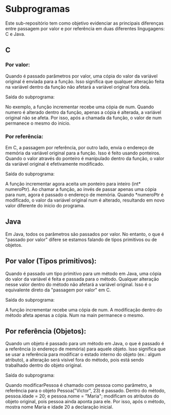 # Subprogramas
Este sub-repositório tem como objetivo evidenciar as principais diferenças entre passagem por valor e por referência em duas diferentes lingugagens: C e Java.

## C

### Por valor:
Quando é passado parâmetros por valor, uma cópia do valor da variável original é enviada para a função. Isso significa que qualquer alteração feita na variável dentro da função não afetará a variável original fora dela.

Saída do subprograma:


No exemplo, a função incrementar recebe uma cópia de num.
Quando numero é alterado dentro da função, apenas a cópia é alterada, a variável original não se afeta.
Por isso, após a chamada da função, o valor de num permanece o mesmo do inicio.

### Por referência:
Em C, a passagem por referência, por outro lado, envia o endereço de memória da variável original para a função. Isso é feito usando ponteiros. Quando o valor através do ponteiro é manipulado dentro da função, o valor da variável original é efetivamente modificado.

Saída do subprograma:


A função incrementar agora aceita um ponteiro para inteiro (int* numeroPtr).
Ao chamar a função, ao invés de passar apenas uma cópia para num, agora é passado o endereço de memória.
Quando *numeroPtr é modificado, o valor da variável original num é alterado, resultando em novo valor diferente do inicio do programa.

## Java
Em Java, todos os parâmetros são passados por valor. No entanto, o que é "passado por valor" difere se estamos falando de tipos primitivos ou de objetos.

## Por valor (Tipos primitivos):
Quando é passado um tipo primitivo para um método em Java, uma cópia do valor da variável é feita e passada para o método. Qualquer alteração nesse valor dentro do método não afetará a variável original. Isso é o equivalente direto da "passagem por valor" em C.

Saída do subprograma:


A função incrementar recebe uma cópia de num.
A modificação dentro do método afeta apenas a cópia.
Num na main permanece o mesmo.

## Por referência (Objetos):
Quando um objeto é passado para um método em Java, o que é passado é a referência (o endereço de memória) para aquele objeto. Isso significa que se usar a referência para modificar o estado interno do objeto (ex.: algum atributo), a alteração será visível fora do método, pois está sendo trabalhado dentro do objeto original.

Saída do subprograma:


Quando modificarPessoa é chamado com pessoa como parâmetro, a referência para o objeto Pessoa("Victor", 23) é passado.
Dentro do método, pessoa.idade = 20; e pessoa.nome = "Maria"; modificam os atributos do objeto original, pois pessoa ainda aponta para ele.
Por isso, após o método, mostra nome Maria e idade 20 a declaração inicial.